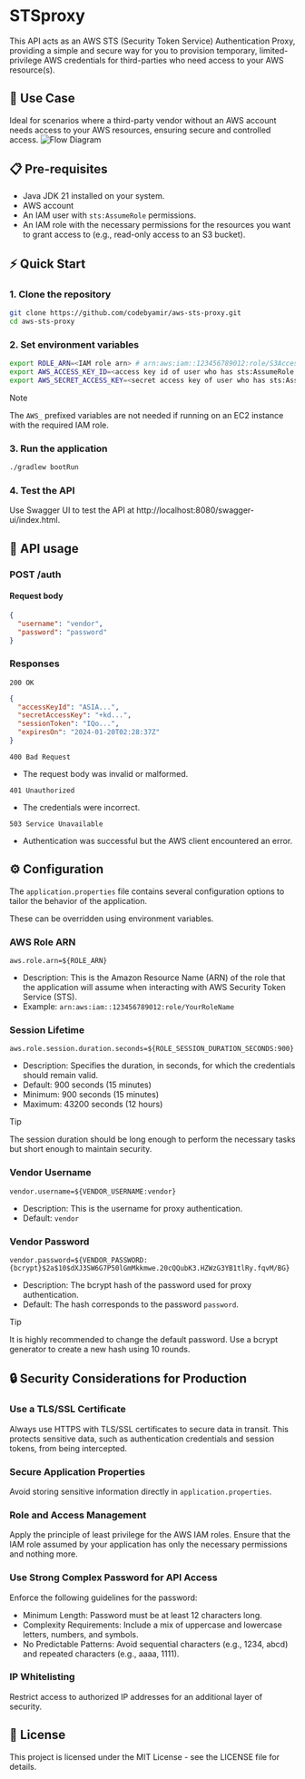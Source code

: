 #  STSproxy

This API acts as an AWS STS (Security Token Service) Authentication Proxy, providing a simple and secure way for you to provision temporary, limited-privilege AWS credentials for third-parties who need access to your AWS resource(s).


## 🌟 Use Case
Ideal for scenarios where a third-party vendor without an AWS account needs access to your AWS resources, ensuring secure and controlled access.
![Flow Diagram](https://github.com/codebyamir/aws-sts-proxy/assets/54147931/b85bb642-506f-43f7-9868-48a611de6404)


## 📋 Pre-requisites
- Java JDK 21 installed on your system.
- AWS account
- An IAM user with `sts:AssumeRole` permissions.
- An IAM role with the necessary permissions for the resources you want to grant access to (e.g., read-only access to an S3 bucket).

## ⚡ Quick Start

### 1. Clone the repository
```bash
git clone https://github.com/codebyamir/aws-sts-proxy.git
cd aws-sts-proxy
```

### 2. Set environment variables
```bash
export ROLE_ARN=<IAM role arn> # arn:aws:iam::123456789012:role/S3Access
export AWS_ACCESS_KEY_ID=<access key id of user who has sts:AssumeRole permission>
export AWS_SECRET_ACCESS_KEY=<secret access key of user who has sts:AssumeRole permission>
```

> [!NOTE]
> The `AWS_` prefixed variables are not needed if running on an EC2 instance with the required IAM role.


### 3. Run the application
```bash
./gradlew bootRun
```

### 4. Test the API
Use Swagger UI to test the API at http://localhost:8080/swagger-ui/index.html.


## 🚀 API usage

### POST /auth

#### Request body

```json
{
  "username": "vendor", 
  "password": "password"
}
```

### Responses

``200 OK``
```json
{
  "accessKeyId": "ASIA...",
  "secretAccessKey": "+kd...",
  "sessionToken": "IQo...",
  "expiresOn": "2024-01-20T02:28:37Z"
}
```

``400 Bad Request``
- The request body was invalid or malformed.

``401 Unauthorized``
- The credentials were incorrect.

``503 Service Unavailable``
- Authentication was successful but the AWS client encountered an error.

## ⚙️ Configuration

The `application.properties` file contains several configuration options to tailor the behavior of the application. 

These can be overridden using environment variables.

### AWS Role ARN

`aws.role.arn=${ROLE_ARN}`

- Description: This is the Amazon Resource Name (ARN) of the role that the application will assume when interacting with AWS Security Token Service (STS).
- Example: `arn:aws:iam::123456789012:role/YourRoleName`

### Session Lifetime

`aws.role.session.duration.seconds=${ROLE_SESSION_DURATION_SECONDS:900}`
- Description: Specifies the duration, in seconds, for which the credentials should remain valid.
- Default: 900 seconds (15 minutes)
- Minimum: 900 seconds (15 minutes)
- Maximum: 43200 seconds (12 hours)

> [!TIP]
> The session duration should be long enough to perform the necessary tasks but short enough to maintain security.

### Vendor Username

`vendor.username=${VENDOR_USERNAME:vendor}`
- Description: This is the username for proxy authentication.
- Default: `vendor`

### Vendor Password

`vendor.password=${VENDOR_PASSWORD:{bcrypt}$2a$10$dXJ3SW6G7P50lGmMkkmwe.20cQQubK3.HZWzG3YB1tlRy.fqvM/BG}`
- Description: The bcrypt hash of the password used for proxy authentication.
- Default: The hash corresponds to the password `password`.

> [!TIP]
> It is highly recommended to change the default password. Use a bcrypt generator to create a new hash using 10 rounds.


## 🔒 Security Considerations for Production

### Use a TLS/SSL Certificate
Always use HTTPS with TLS/SSL certificates to secure data in transit. This protects sensitive data, such as authentication credentials and session tokens, from being intercepted.

### Secure Application Properties
Avoid storing sensitive information directly in `application.properties`.

### Role and Access Management
Apply the principle of least privilege for the AWS IAM roles. Ensure that the IAM role assumed by your application has only the necessary permissions and nothing more.

### Use Strong Complex Password for API Access
Enforce the following guidelines for the password:
- Minimum Length: Password must be at least 12 characters long.
- Complexity Requirements: Include a mix of uppercase and lowercase letters, numbers, and symbols.
- No Predictable Patterns: Avoid sequential characters (e.g., 1234, abcd) and repeated characters (e.g., aaaa, 1111).

### IP Whitelisting
Restrict access to authorized IP addresses for an additional layer of security.

## 📄 License
This project is licensed under the MIT License - see the LICENSE file for details.
